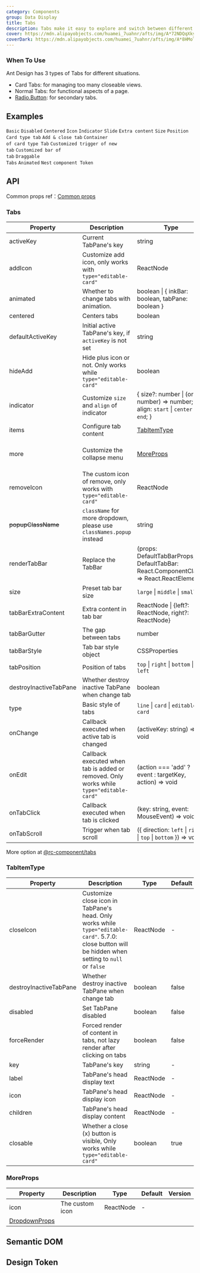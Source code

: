 ```yaml
---
category: Components
group: Data Display
title: Tabs
description: Tabs make it easy to explore and switch between different views.
cover: https://mdn.alipayobjects.com/huamei_7uahnr/afts/img/A*72NDQqXkyOEAAAAAAAAAAAAADrJ8AQ/original
coverDark: https://mdn.alipayobjects.com/huamei_7uahnr/afts/img/A*8HMoTZUoSGoAAAAAAAAAAAAADrJ8AQ/original
---
```


### When To Use

Ant Design has 3 types of Tabs for different situations.

- Card Tabs: for managing too many closeable views.
- Normal Tabs: for functional aspects of a page.
- [Radio.Button](/components/radio/#radio-demo-radiobutton): for secondary tabs.

## Examples

<!-- prettier-ignore -->
<code src="./demo/basic.tsx">Basic</code>
<code src="./demo/disabled.tsx">Disabled</code>
<code src="./demo/centered.tsx">Centered</code>
<code src="./demo/icon.tsx">Icon</code>
<code src="./demo/custom-indicator.tsx">Indicator</code>
<code src="./demo/slide.tsx">Slide</code>
<code src="./demo/extra.tsx">Extra content</code>
<code src="./demo/size.tsx">Size</code>
<code src="./demo/position.tsx">Position</code>
<code src="./demo/card.tsx">Card type tab</code>
<code src="./demo/editable-card.tsx">Add & close tab</code>
<code src="./demo/card-top.tsx" compact background="grey" debug>Container of card type Tab</code>
<code src="./demo/custom-add-trigger.tsx">Customized trigger of new tab</code>
<code src="./demo/custom-tab-bar.tsx">Customized bar of tab</code>
<code src="./demo/custom-tab-bar-node.tsx">Draggable Tabs</code>
<code src="./demo/animated.tsx" debug>Animated</code>
<code src="./demo/nest.tsx" debug>Nest</code>
<code src="./demo/component-token.tsx" debug>component Token</code>

## API

Common props ref：[Common props](/docs/react/common-props)

### Tabs

<!-- prettier-ignore -->
| Property | Description | Type | Default | Version |
| --- | --- | --- | --- | --- |
| activeKey | Current TabPane's key | string | - |  |
| addIcon | Customize add icon, only works with `type="editable-card"` | ReactNode | `<PlusOutlined />` | 4.4.0 |
| animated | Whether to change tabs with animation. | boolean \| { inkBar: boolean, tabPane: boolean } | { inkBar: true, tabPane: false } |  |
| centered | Centers tabs | boolean | false | 4.4.0 |
| defaultActiveKey | Initial active TabPane's key, if `activeKey` is not set | string | `The key of first tab` |  |
| hideAdd | Hide plus icon or not. Only works while `type="editable-card"` | boolean | false |  |
| indicator | Customize `size` and `align` of indicator | { size?: number \| (origin: number) => number; align: `start` \| `center` \| `end`; } | - | 5.13.0 |
| items | Configure tab content | [TabItemType](#tabitemtype) | [] | 4.23.0 |
| more | Customize the collapse menu | [MoreProps](#moreprops) | { icon: `<EllipsisOutlined />` , trigger: 'hover' } |  |
| removeIcon | The custom icon of remove, only works with `type="editable-card"` | ReactNode | `<CloseOutlined />` | 5.15.0 |
| ~~popupClassName~~ | `className` for more dropdown, please use `classNames.popup` instead | string | - | 4.21.0 |
| renderTabBar | Replace the TabBar | (props: DefaultTabBarProps, DefaultTabBar: React.ComponentClass) => React.ReactElement | - |  |
| size | Preset tab bar size | `large` \| `middle` \| `small` | `middle` |  |
| tabBarExtraContent | Extra content in tab bar | ReactNode \| {left?: ReactNode, right?: ReactNode} | - | object: 4.6.0 |
| tabBarGutter | The gap between tabs | number | - |  |
| tabBarStyle | Tab bar style object | CSSProperties | - |  |
| tabPosition | Position of tabs | `top` \| `right` \| `bottom` \| `left` | `top` |  |
| destroyInactiveTabPane | Whether destroy inactive TabPane when change tab | boolean | false |  |
| type | Basic style of tabs | `line` \| `card` \| `editable-card` | `line` |  |
| onChange | Callback executed when active tab is changed | (activeKey: string) => void | - |  |
| onEdit | Callback executed when tab is added or removed. Only works while `type="editable-card"` | (action === 'add' ? event : targetKey, action) => void | - |  |
| onTabClick | Callback executed when tab is clicked | (key: string, event: MouseEvent) => void | - |  |
| onTabScroll | Trigger when tab scroll | ({ direction: `left` \| `right` \| `top` \| `bottom` }) => void | - | 4.3.0 |

More option at [@rc-component/tabs](https://github.com/react-component/tabs#tabs)

### TabItemType

| Property | Description | Type | Default | Version |
| --- | --- | --- | --- | --- |
| closeIcon | Customize close icon in TabPane's head. Only works while `type="editable-card"`. 5.7.0: close button will be hidden when setting to `null` or `false` | ReactNode | - |  |
| destroyInactiveTabPane | Whether destroy inactive TabPane when change tab | boolean | false | 5.11.0 |
| disabled | Set TabPane disabled | boolean | false |  |
| forceRender | Forced render of content in tabs, not lazy render after clicking on tabs | boolean | false |  |
| key | TabPane's key | string | - |  |
| label | TabPane's head display text | ReactNode | - |  |
| icon | TabPane's head display icon | ReactNode | - | 5.12.0 |
| children | TabPane's head display content | ReactNode | - |  |
| closable | Whether a close (x) button is visible, Only works while `type="editable-card"` | boolean | true |  |

### MoreProps

| Property                                  | Description     | Type      | Default | Version |
| ----------------------------------------- | --------------- | --------- | ------- | ------- |
| icon                                      | The custom icon | ReactNode | -       |         |
| [DropdownProps](/components/dropdown#api) |                 |           |         |         |

## Semantic DOM

<code src="./demo/_semantic.tsx" simplify="true"></code>

## Design Token

<ComponentTokenTable component="Tabs"></ComponentTokenTable>
